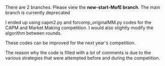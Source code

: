 There are 2 branches. Please view the **new-start-MofE branch**. The main branch is currently deprecated

I ended up using capm2.py and forcomp_originalMM.py codes for the CAPM and Market Making competition. I would also slightly modify the algorithm between rounds.

These codes can be improved for the next year's competition.

The reason why the code is filled with a lot of comments is due to the various strategies that were attempted before and during the competition.
